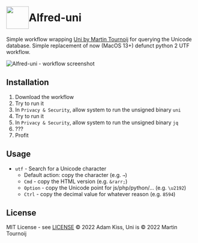 # <span style="display: flex; align-items:center"><img src="https://user-images.githubusercontent.com/481362/208316661-a41a9042-b684-4f9a-b38c-1016247858d1.png" width="60" height="60"/> Alfred-uni</span>

Simple workflow wrapping [Uni by Martin Tournoij](https://github.com/arp242/uni) for querying the Unicode database. Simple replacement of now (MacOS 13+) defunct python 2 UTF workflow.

![Alfred-uni - workflow screenshot](https://user-images.githubusercontent.com/481362/208341819-171d4730-c76e-4bfa-891f-d15f6f40435f.jpg)

## Installation

1. Download the workflow
2. Try to run it
3. In `Privacy & Security`, allow system to run the unsigned binary `uni`
4. Try to run it
5. In `Privacy & Security`, allow system to run the unsigned binary `jq`
6. ???
7. Profit

## Usage

- `utf` - Search for a Unicode character
    - Default action: copy the character (e.g. `→`)
    - `Cmd` - copy the HTML version (e.g. `&rarr;`)
    - `Option` - copy the Unicode point for js/php/python/… (e.g. `\u2192`)
    - `Ctrl` - copy the decimal value for whatever reason (e.g. `8594`) 

## License

MIT License - see [LICENSE](./LICENSE)
© 2022 Adam Kiss, Uni is © 2022 Martin Tournoij